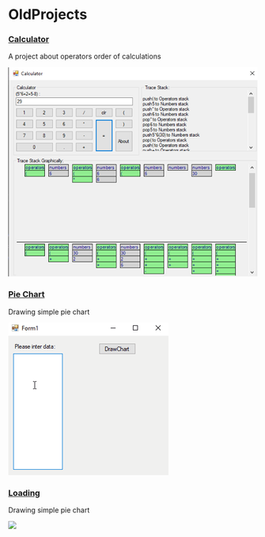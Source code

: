 # OldProjects
### [Calculator](./calculator)
A project about operators order of calculations

![calculator snapshot](./calculator/snapshot.png)


### [Pie Chart](<./Circle Chart>)
Drawing simple pie chart

![pie chart snapshot](<./Circle Chart/snapshot.gif>)


### [Loading](<./Loading>)
Drawing simple pie chart

<img width="400" src="./Loading/snapshot.gif" />